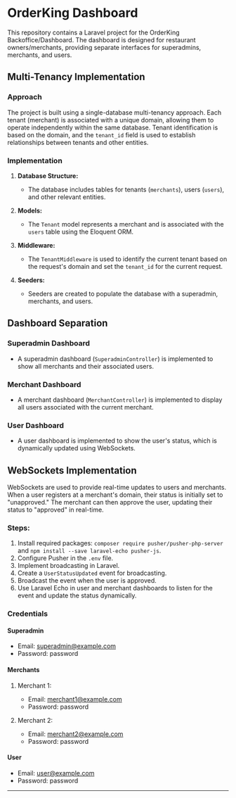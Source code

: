 # OrderKing Dashboard

This repository contains a Laravel project for the OrderKing Backoffice/Dashboard. The dashboard is designed for restaurant owners/merchants, providing separate interfaces for superadmins, merchants, and users.

## Multi-Tenancy Implementation

### Approach

The project is built using a single-database multi-tenancy approach. Each tenant (merchant) is associated with a unique domain, allowing them to operate independently within the same database. Tenant identification is based on the domain, and the `tenant_id` field is used to establish relationships between tenants and other entities.

### Implementation

1. **Database Structure:**
   - The database includes tables for tenants (`merchants`), users (`users`), and other relevant entities.

2. **Models:**
   - The `Tenant` model represents a merchant and is associated with the `users` table using the Eloquent ORM.

3. **Middleware:**
   - The `TenantMiddleware` is used to identify the current tenant based on the request's domain and set the `tenant_id` for the current request.

4. **Seeders:**
   - Seeders are created to populate the database with a superadmin, merchants, and users.

## Dashboard Separation

### Superadmin Dashboard

- A superadmin dashboard (`SuperadminController`) is implemented to show all merchants and their associated users.

### Merchant Dashboard

- A merchant dashboard (`MerchantController`) is implemented to display all users associated with the current merchant.

### User Dashboard

- A user dashboard is implemented to show the user's status, which is dynamically updated using WebSockets.

## WebSockets Implementation

WebSockets are used to provide real-time updates to users and merchants. When a user registers at a merchant's domain, their status is initially set to "unapproved." The merchant can then approve the user, updating their status to "approved" in real-time.

### Steps:
1. Install required packages: `composer require pusher/pusher-php-server` and `npm install --save laravel-echo pusher-js`.
2. Configure Pusher in the `.env` file.
3. Implement broadcasting in Laravel.
4. Create a `UserStatusUpdated` event for broadcasting.
5. Broadcast the event when the user is approved.
6. Use Laravel Echo in user and merchant dashboards to listen for the event and update the status dynamically.

### Credentials

#### Superadmin
- Email: superadmin@example.com
- Password: password

#### Merchants
1. Merchant 1:
   - Email: merchant1@example.com
   - Password: password

2. Merchant 2:
   - Email: merchant2@example.com
   - Password: password

#### User
- Email: user@example.com
- Password: password

---
